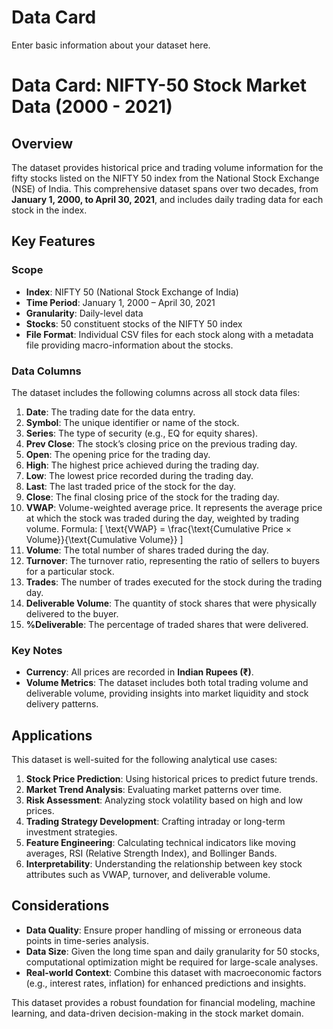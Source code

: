 # Data Card

Enter basic information about your dataset here.

# Data Card: NIFTY-50 Stock Market Data (2000 - 2021)

## Overview
The dataset provides historical price and trading volume information for the fifty stocks listed on the NIFTY 50 index from the National Stock Exchange (NSE) of India. This comprehensive dataset spans over two decades, from **January 1, 2000, to April 30, 2021**, and includes daily trading data for each stock in the index.

## Key Features
### Scope
- **Index**: NIFTY 50 (National Stock Exchange of India)
- **Time Period**: January 1, 2000 – April 30, 2021
- **Granularity**: Daily-level data
- **Stocks**: 50 constituent stocks of the NIFTY 50 index
- **File Format**: Individual CSV files for each stock along with a metadata file providing macro-information about the stocks.

### Data Columns
The dataset includes the following columns across all stock data files:

1. **Date**: The trading date for the data entry.
2. **Symbol**: The unique identifier or name of the stock.
3. **Series**: The type of security (e.g., EQ for equity shares).
4. **Prev Close**: The stock’s closing price on the previous trading day.
5. **Open**: The opening price for the trading day.
6. **High**: The highest price achieved during the trading day.
7. **Low**: The lowest price recorded during the trading day.
8. **Last**: The last traded price of the stock for the day.
9. **Close**: The final closing price of the stock for the trading day.
10. **VWAP**: Volume-weighted average price. It represents the average price at which the stock was traded during the day, weighted by trading volume. Formula: 
   \[
   \text{VWAP} = \frac{\text{Cumulative Price × Volume}}{\text{Cumulative Volume}}
   \]
11. **Volume**: The total number of shares traded during the day.
12. **Turnover**: The turnover ratio, representing the ratio of sellers to buyers for a particular stock.
13. **Trades**: The number of trades executed for the stock during the trading day.
14. **Deliverable Volume**: The quantity of stock shares that were physically delivered to the buyer.
15. **%Deliverable**: The percentage of traded shares that were delivered.

### Key Notes
- **Currency**: All prices are recorded in **Indian Rupees (₹)**.
- **Volume Metrics**: The dataset includes both total trading volume and deliverable volume, providing insights into market liquidity and stock delivery patterns.

## Applications
This dataset is well-suited for the following analytical use cases:
1. **Stock Price Prediction**: Using historical prices to predict future trends.
2. **Market Trend Analysis**: Evaluating market patterns over time.
3. **Risk Assessment**: Analyzing stock volatility based on high and low prices.
4. **Trading Strategy Development**: Crafting intraday or long-term investment strategies.
5. **Feature Engineering**: Calculating technical indicators like moving averages, RSI (Relative Strength Index), and Bollinger Bands.
6. **Interpretability**: Understanding the relationship between key stock attributes such as VWAP, turnover, and deliverable volume.

## Considerations
- **Data Quality**: Ensure proper handling of missing or erroneous data points in time-series analysis.
- **Data Size**: Given the long time span and daily granularity for 50 stocks, computational optimization might be required for large-scale analyses.
- **Real-world Context**: Combine this dataset with macroeconomic factors (e.g., interest rates, inflation) for enhanced predictions and insights.

This dataset provides a robust foundation for financial modeling, machine learning, and data-driven decision-making in the stock market domain.
